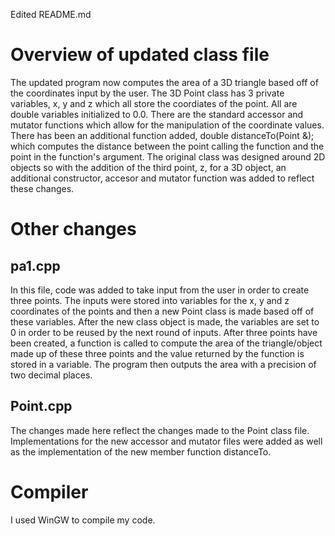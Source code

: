 Edited README.md

# Overview of updated class file
The updated program now computes the area of a 3D triangle based off of the coordinates input by the user. The 3D Point class has 3 private variables, x, y and z which all store the coordiates of the point. All are double variables initialized to 0.0. There are the standard accessor and mutator functions which allow for the manipulation of the coordinate values. There has been an additional function added, double distanceTo(Point &); which computes the distance between the point calling the function and the point in the function's argument. The original class was designed around 2D objects so with the addition of the third point, z, for a 3D object, an additional constructor, accesor and mutator function was added to reflect these changes.

# Other changes
## pa1.cpp
In this file, code was added to take input from the user in order to create three points. The inputs were stored into variables for the x, y and z coordinates of the points and then a new Point class is made based off of these variables. After the new class object is made, the variables are set to 0 in order to be reused by the next round of inputs. After three points have been created, a function is called to compute the area of the triangle/object made up of these three points and the value returned by the function is stored in a variable. The program then outputs the area with a precision of two decimal places.

## Point.cpp
The changes made here reflect the changes made to the Point class file. Implementations for the new accessor and mutator files were added as well as the implementation of the new member function distanceTo.

# Compiler
I used WinGW to compile my code.
